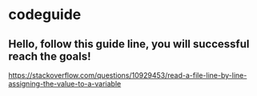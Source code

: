 # codeguide

## Hello, follow this guide line, you will successful reach the goals!  
https://stackoverflow.com/questions/10929453/read-a-file-line-by-line-assigning-the-value-to-a-variable
